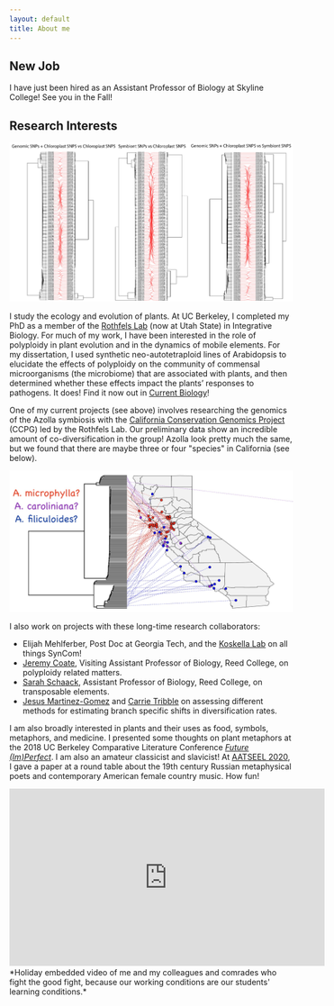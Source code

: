 ```yaml
---
layout: default
title: About me
---
```

## New Job
I have just been hired as an Assistant Professor of Biology at Skyline College! See you in the Fall!

## Research Interests
<img src="/images/AzollaPrelimData.jpg" alt="CCPG Azolla Project" style="width:700px">

I study the ecology and evolution of plants. At UC Berkeley, I completed my PhD as a member of the [Rothfels Lab](https://rothfelslab.org) (now at Utah State) in Integrative Biology. For much of my work, I have been interested in the role of polyploidy in plant evolution and in the dynamics of mobile elements. For my dissertation, I used synthetic neo-autotetraploid lines of Arabidopsis to elucidate the effects of polyploidy on the community of commensal microorganisms (the microbiome) that are associated with plants, and then determined whether these effects impact the plants’ responses to pathogens. It does! Find it now out in [Current Biology](https://www.sciencedirect.com/science/article/abs/pii/S0960982222007746)!

One of my current projects (see above) involves researching the genomics of the Azolla symbiosis with the [California Conservation Genomics Project](https://www.ccgproject.org) (CCPG) led by the Rothfels Lab. Our preliminary data show an incredible amount of co-diversification in the group! Azolla look pretty much the same, but we found that there are maybe three or four "species" in California (see below). 

<img src="/images/azollamap.jpg" alt="Azolla map" style="width:700px">

I also work on projects with these long-time research collaborators:
- Elijah Mehlferber, Post Doc at Georgia Tech, and the [Koskella Lab](https://naturesmicrocosm.com) on all things SynCom! 
- [Jeremy Coate](https://sites.google.com/site/coatejeremy/), Visiting Assistant Professor of Biology, Reed College, on polyploidy related matters.
- [Sarah Schaack](https://sites.google.com/site/schaackwork/), Assistant Professor of Biology, Reed College, on transposable elements. 
- [Jesus Martinez-Gomez](https://jesusthebotanist.github.io/) and [Carrie Tribble](https://carrietribble.weebly.com/) on assessing different methods for estimating branch specific shifts in diversification rates. 

I am also broadly interested in plants and their uses as food, symbols, metaphors, and medicine.
I presented some thoughts on plant metaphors at the 2018 UC Berkeley Comparative Literature Conference [*Future (Im)Perfect*](https://futureimperfectconf.wordpress.com/).
I am also an amateur classicist and slavicist! At [AATSEEL 2020](https://www.aatseel.org/program), I gave a paper at a round table about the 19th century Russian metaphysical poets and contemporary American female country music. How fun!

<iframe width="560" height="315" src="https://www.youtube.com/embed/8wsjlsghPH8" frameborder="0" allow="accelerometer; autoplay; encrypted-media; gyroscope; picture-in-picture" allowfullscreen></iframe>
*Holiday embedded video of me and my colleagues and comrades who fight the good fight, because our working conditions are our students' learning conditions.*
